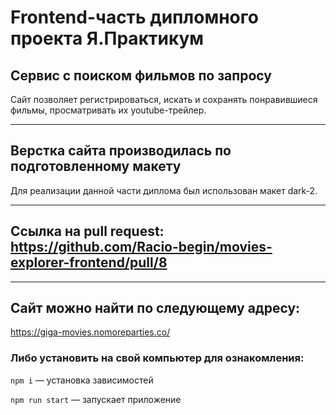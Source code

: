 # Frontend-часть дипломного проекта Я.Практикум

## Сервис с поиском фильмов по запросу
Сайт позволяет регистрироваться, искать и сохранять понравившиеся фильмы, просматривать их youtube-трейлер.

 --- 

## Верстка сайта производилась по подготовленному макету
Для реализации данной части диплома был использован макет dark-2.

 --- 

## Ссылка на pull request: https://github.com/Racio-begin/movies-explorer-frontend/pull/8

 --- 

## Сайт можно найти по следующему адресу:
https://giga-movies.nomoreparties.co/

### Либо установить на свой компьютер для ознакомления:

```npm i``` — установка зависимостей

```npm run start``` — запускает приложение
